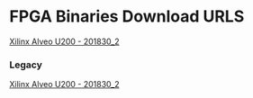 FPGA Binaries Download URLS
========================


[Xilinx Alveo U200 - 201830_2](https://tech.accelize.com/cs/github_refdesigns/Xilinx_Vitis/rtl_adder_pipes_10IPs_hdk_7.0.0_vitis_2021.2.xclbin)


### Legacy

[Xilinx Alveo U200 - 201830_2](https://tech.accelize.com/cs/github_refdesigns/Xilinx_Vitis/rtl_adder_pipes_10IPs_hdk_6.0.0_vitis_2021.1.xclbin)


